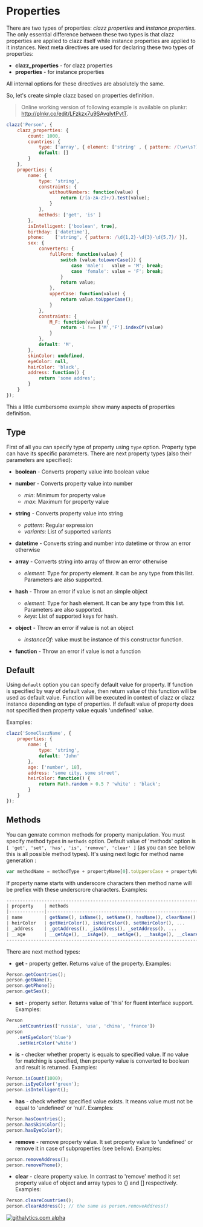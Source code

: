 Properties
==========

There are two types of properties: *clazz properties* and *instance properties*. The only essential difference between these two types is that clazz properties are applied to clazz itself while instance properties are applied to it instances. Next meta directives are used for declaring these two types of properties: 

 * **clazz_properties** - for clazz properties
 * **properties** - for instance properties

All internal options for these directives are absolutely the same. 

So, let's create simple clazz based on properties definition.

> Online working version of following example is available on plunkr: http://plnkr.co/edit/LFzkzx7u9SAvqIytPvtT.

```js
clazz('Person', {
    clazz_properties: {
        count: 1000,
        countries: {
            type: ['array', { element: ['string' , { pattern: /(\w+\s?)+/ }] }],
            default: []
        }
    },
    properties: {
        name: {
            type: 'string',
            constraints: {
                withoutNumbers: function(value) {
                    return (/[a-zA-Z]+/).test(value);
                }
            },
            methods: ['get', 'is' ] 
        },
        isIntelligent: ['boolean', true],
        birthday: ['datetime'],
        phone:    ['string', { pattern: /\d{1,2}-\d{3}-\d{5,7}/ }],
        sex: {
            converters: {
                fullForm: function(value) {
                    switch (value.toLowerCase()) {
                        case 'male':   value = 'M'; break;
                        case 'female': value = 'F'; break;
                    }
                    return value;
                },
                upperCase: function(value) {
                    return value.toUpperCase();
                }
            },
            constraints: {
                M_F: function(value) {
                    return -1 !== ['M','F'].indexOf(value)
                }
            },
            default: 'M',
        },
        skinColor: undefined,
        eyeColor: null,
        hairColor: 'black',
        address: function() {
            return 'some addres';
        }
    }
});
```
This a little cumbersome example show many aspects of properties definition.

Type
----
First of all you can specify type of property using `type` option. Property type can have its 
specific parameters. There are next property types (also their parameters are specified):

* **boolean** - Converts property value into boolean value

* **number** - Converts property value into number
    - *min*: Minimum for property value
    - *max*: Maximum for property value

* **string** - Converts property value into string
    - *pattern*: Regular expression
    - *variants*: List of supported variants 
    
* **datetime** - Converts string and number into datetime or throw an error otherwise

* **array** - Converts string into array of throw an error otherwise
    - *element*: Type for property element. It can be any type from this list. Parameters are also supported.

* **hash** - Throw an error if value is not an simple object
    - *element*: Type for hash element. It can be any type from this list. Parameters are also supported.
    - *keys*: List of supported keys for hash.

* **object** - Throw an error if value is not an object
    - *instanceOf*: value must be instance of this constructor function.

* **function** - Throw an error if value is not a function

Default
-------
Using `default` option you can specify default value for property. If function is specified by way of default value, 
then return value of this function will be used as default value. Function will be executed in context of clazz or 
clazz instance depending on type of properties. If default value of property does not specified then property value
equals 'undefined' value.

Examples:
```js
clazz('SomeClazzName', {
    properties: {
        name: {
            type: 'string',
            default: 'John'
        },
        age: ['number', 18],
        address: 'some city, some street',
        heirColor: function() {
            return Math.random > 0.5 ? 'white' : 'black';
        }
    }
});
```

Methods
-------
You can genrate common methods for property manipulation. You must specify method types in `methods` option. Default
value of 'methods' option is `[ 'get', 'set', 'has', 'is', 'remove', 'clear' ]` (as you can see bellow this is 
all possible method types). It's using next logic for method name generation : 
```js
var methodName = methodType + propertyName[0].toUppersCase + propertyName.slice(1);
```
If property name starts with underscore characters then method name will be prefiex with these underscrore characters. 
Examples:
```js
-----------------------------------------------------------------------------------------------
| property    | methods                                                                       |
|-------------|-------------------------------------------------------------------------------|
| name        | getName(), isName(), setName(), hasName(), clearName(), removeName()          |
| heirColor   | getHeirColor(), isHeirColor(), setHeirColor(), ...                            |
| _address    | _getAddress(), _isAddress(), _setAddress(), ...                               |
| __age       | __getAge(), __isAge(), __setAge(), __hasAge(), __clearAge(), __removeAge()    |
-----------------------------------------------------------------------------------------------
```

There are next method types:
* **get** - property getter. Returns value of the property. Examples:
```js
Person.getCountries();
person.getName();
person.getPhone();
person.getSex();
```

* **set** - property setter. Returns value of 'this' for fluent interface support. Examples:
```js
Person
    .setCountries(['russia', 'usa', 'china', 'france'])
person
    .setEyeColor('blue')
    .setHeirColor('white')
```

* **is** - checker whether property is equals to specified value. If no value for matching is specified, then property
value is converted to boolean and result is returned. Examples:
```js
Person.isCount(1000);
person.isEyeColor('green');
person.isIntelligent();
```

* **has** - check whether specified value exists. It means value must not be equal to 'undefined' or 'null'. Examples:
```js
Person.hasCountries();
person.hasSkinColor();
person.hasEyeColor();
```

* **remove** - remove property value. It set property value to 'undefined' or remove it in case of subproperties 
(see bellow). Examples:
```js
person.removeAddress();
person.removePhone();
```

* **clear** - cleare property value. In contrast to 'remove' method it set property value of object and array types to
{} and [] respectively. Examples:
```js
Person.cleareCountries();
person.clearAddress(); // the same as person.removeAddress()
```

[![githalytics.com alpha](https://cruel-carlota.pagodabox.com/d6929cbdca354a20795c5693cae51856 "githalytics.com")](http://githalytics.com/alexpods/clazzjs)
